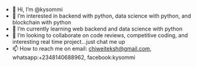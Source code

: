- 👋 Hi, I’m @kysommi
- 👀 I’m interested in backend with python, data science with python, and blockchain with python
- 🌱 I’m currently learning web backend and data science with python
- 💞️ I’m looking to collaborate on code reviews, competitive coding, and interesting real time project...just chat me up
- 📫 How to reach me on email: chiweiteksh@gmail.com, whatsapp:+2348140688962, facebook:kysommi

<!---
kysommi/kysommi is a ✨ special ✨ repository because its `README.md` (this file) appears on your GitHub profile.
You can click the Preview link to take a look at your changes.
--->
